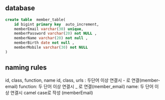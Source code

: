## database
```sql
create table  member_table(
    id bigint primary key  auto_increment,
    memberEmail varchar(30) unique,
    memberPassword varchar(20) not NULL ,
    memberName varchar(20) not null ,
    memberBirth date not null ,
    memberMobile varchar(30) not NULL
)
```

## naming rules
id, class, function, name 
id, class, urls : 두단어 이상 연결시 - 로 연결(member-email)
function: 두 단어 이상 연결시 _ 로 연결(member_email)
name: 두 단어 이상 연결시 camel case로 작성 (memberEmail)
